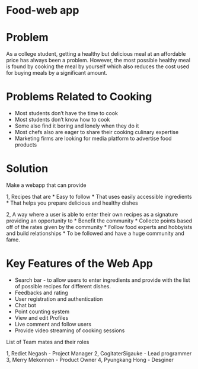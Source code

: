 # Food-web app

# Problem

As a college student, getting a healthy but delicious meal at an affordable price has always been a problem.
However, the most possible healthy meal is found by cooking the meal by yourself which also reduces the cost used for buying meals by a significant amount.

# Problems Related to Cooking

* Most students don’t have the time to cook
* Most students don’t know how to cook
* Some also find it boring and lonely when they do it
* Most chefs also are eager to share their cooking culinary expertise
* Marketing firms are looking for media platform to advertise food products

# Solution

Make a webapp that can provide

 1, Recipes that are 
            * Easy to follow
            * That uses easily accessible ingredients
            * That helps you prepare delicious and healthy dishes

2,  A way where a user is able to enter their own recipes as a signature providing an opportunity to 
            * Benefit the community
            * Collecte points based off of the rates given by the community
            * Follow food experts and hobbyists and build relationships
            * To be followed and have a huge community and fame.
            
            
# Key Features of the Web App

* Search bar - to allow users to enter ingredients and provide with the list of possible recipes for different dishes.
* Feedbacks and rating
* User registration and authentication
* Chat bot 
* Point counting system
* View  and edit Profiles
* Live comment and follow users 
* Provide video streaming of cooking sessions 


List of Team mates and their roles

1, Rediet Negash - Project Manager
2, CogitaterSigauke - Lead programmer
3, Merry Mekonnen - Product Owner
4, Pyungkang Hong - Desginer



